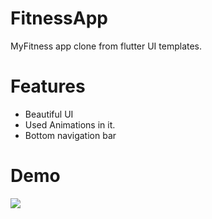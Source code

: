 # FitnessApp
MyFitness app clone from flutter UI templates.
# Features
- Beautiful UI 
- Used Animations in it.
- Bottom navigation bar
# Demo
<img src="fitness_app/lib/gif/fitnessAppDemo.gif">
